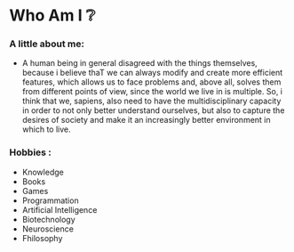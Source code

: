 #                             Who Am I :grey_question:

### A little about me:

- A human being in general disagreed with the things themselves, because i believe thaT we can always modify and create more efficient features, which allows us to face problems and, above all, solves them from different points of view, since the world we live in is multiple. So, i think that we, sapiens, also need to have the multidisciplinary capacity in order to not only better understand ourselves, but also to capture the desires of society and make it an increasingly better environment in which to live.

### Hobbies :

- Knowledge
- Books
- Games
- Programmation
- Artificial Intelligence
- Biotechnology
- Neuroscience
- Fhilosophy